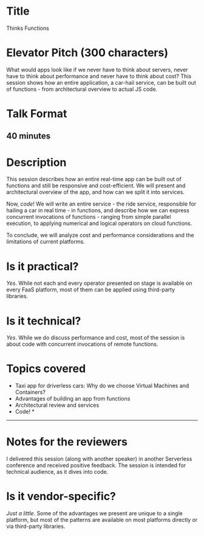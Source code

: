 # Title
Thinks Functions

# Elevator Pitch (300 characters)
What would apps look like if we never have to think about servers, never have to think about performance and never have to think about cost? This session shows how an entire application, a car-hail service, can be built out of functions - from architectural overview to actual JS code.


# Talk Format
40 minutes
---

# Description
This session describes how an entire real-time app can be built out of functions and still be responsive and cost-efficient. We will present and architectural overview of the app, and how can we split it into services.

Now, *code*! We will write an entire service - the ride service, responsible for hailing a car in real time - in functions, and describe how we can express concurrent invocations of functions - ranging from simple parallel execution, to applying numerical and logical operators on cloud functions.

To conclude, we will analyze cost and performance considerations and the limitations of current platforms.

# Is it practical?
_Yes_. While not each and every operator presented on stage is available on every FaaS platform, most of them can be applied using third-party libraries.

# Is it technical?
_Yes_. While we do discuss performance and cost, most of the session is about code with concurrent invocations of remote functions.


# Topics covered
* Taxi app for driverless cars: Why do we choose Virtual Machines and Containers?
* Advantages of building an app from functions
* Architectural review and services
* Code!
  * 

---

# Notes for the reviewers
I delivered this session (along with another speaker) in another Serverless conference and received positive feedback. The session is intended for technical audience, as it dives into code.

# Is it vendor-specific?
_Just a little_. Some of the advantages we present are unique to a single platform, but most of the patterns are available on most platforms directly or via third-party libraries.
